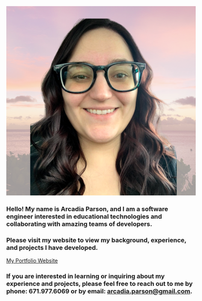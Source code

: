 <div align="center">
<kbd>
<img src="assets/images/profile-image.png">
</kbd>
</div>

### Hello! My name is Arcadia Parson, and I am a software engineer interested in educational technologies and collaborating with amazing teams of developers. 

### Please visit my website to view my background, experience, and projects I have developed. 

[My Portfolio Website](https://aeparson.github.io/my-portfolio-website/)

### If you are interested in learning or inquiring about my experience and projects, please feel free to reach out to me by phone: 671.977.6069 or by email: arcadia.parson@gmail.com. 
